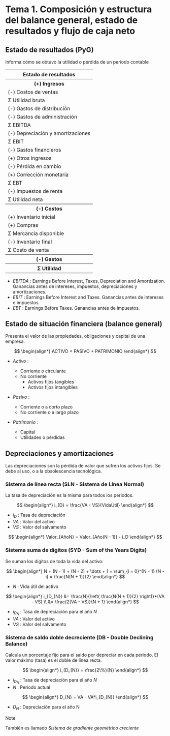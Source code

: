 # Tema 1. Composición y estructura del balance general, estado de resultados y flujo de caja neto


## Estado de resultados (PyG)

Informa cómo se obtuvo la utilidad o pérdida de un periodo contable

<center>
<table>
	<tr>
		<th><center>Estado de resultados</center></th>
	<tr>
	<tr>
		<th><center>(+) Ingresos</center></th>
	</tr>
	<tr>
		<td>(-) Costos de ventas</td>
	</tr>
	<tr>
		<td>Σ Utilidad bruta</td>
	</tr>
	<tr>
		<td>(-) Gastos de distribución</td>
	</tr>
	<tr>
		<td>(-) Gastos de administración</td>
	</tr>
	<tr>
		<td>Σ EBITDA</td>
	</tr>
	<tr>
		<td>(-) Depreciación y amortizaciones</td>
	</tr>
	<tr>
		<td>Σ EBIT</td>
	</tr>
	<tr>
		<td>(-) Gastos financieros</td>
	</tr>
	<tr>
		<td>(+) Otros ingresos</td>
	</tr>
	<tr>
		<td>(-) Pérdida en cambio</td>
	</tr>
	<tr>
		<td>(+) Corrección monetaria</td>
	</tr>
	<tr>
		<td>Σ EBT</td>
	</tr>
	<tr>
		<td>(-) Impuestos de renta</td>
	</tr>
	<tr>
		<td>Σ Utilidad neta</td>
	</tr>
	<tr>
		<th><center>(-) Costos</center></th>
	</tr>
	<tr>
		<td>(+) Inventario inicial</td>
	</tr>
	<tr>
		<td>(+) Compras</td>
	</tr>
	<tr>
		<td>Σ Mercancía disponible</td>
	</tr>
	<tr>
		<td>(-) Inventario final</td>
	</tr>
	<tr>
		<td>Σ Costo de venta</td>
	</tr>
	<tr>
		<th><center>(-) Gastos</center></th>
	</tr>
	<tr>
		<th><center>Σ Utilidad</center></th>
	</tr>
</table>
</center>

- _EBITDA_ : Earnings Before Interest, Taxes, Depreciation and Amortization. Ganancias antes de intereses, impuestos, depreciaciones y amortizaciones.
- _EBIT_ : Earnings Before Interest and Taxes. Ganancias antes de intereses e impuestos.
- _EBT_ : Earnings Before Taxes. Ganancias antes de impuestos.


## Estado de situación financiera (balance general)

Presenta el valor de las propiedades, obligaciones y capital de una empresa.

$$
\begin{align*}
	ACTIVO = PASIVO + PATRIMONIO
\end{align*}
$$

- _Activo_ :
	- Corriente o circulante
	- No corriente
		- Activos fijos tangibles
		- Activos fijos intangibles

- _Pasivo_ : 
	- Corriente o a corto plazo
	- No corriente o a largo plazo

- _Patrimonio_ : 
	- Capital
	- Utilidades o pérdidas


## Depreciaciones y amortizaciones

Las depreciaciones son la pérdida de valor que sufren los activos fijos.
Se debe al uso, o a la obsolescencia tecnológica.

### Sistema de línea recta (SLN - Sistema de Línea Normal)

La tasa de depreciación es la misma para todos los periodos.

$$
\begin{align*}
	i_{D} = \frac{VA - VS}{VidaÚtil}
\end{align*}
$$

- $i_{D}$ : Tasa de depreciación
- $VA$ : Valor del activo
- $VS$ : Valor del salvamento

$$
\begin{align*}
	Valor_{AñoN} = Valor_{Año(N - 1)} - i_D
\end{align*}
$$

### Sistema suma de dígitos (SYD - Sum of the Years Digits)

Se suman los dígitos de toda la vida del activo:

$$
\begin{align*}
	N + (N - 1) + (N - 2) + \dots + 1 = \sum_{i = 0}^{N - 1} (N - i) = \frac{N(N + 1)}{2}
\end{align*}
$$

- $N$ :  Vida útil del activo 

$$
\begin{align*}
	i_{D_{N}} &= \frac{N}{\left( \frac{N(N + 1)}{2} \right)}*(VA - VS) \\
	&= \frac{2(VA - VS)}{N + 1}
\end{align*}
$$

- $i_{D_{N}}$ : Tasa de depreciación para el año $N$
- $VA$ : Valor del activo
- $VS$ : Valor del salvamento


### Sistema de saldo doble decreciente (DB - Double Declining Balance)

Calcula un porcentaje fijo para el saldo por depreciar en cada periodo. El valor máximo (tasa) es el doble de línea recta.

$$
\begin{align*}
	i_{D_{N}} = \frac{2\%}{N}
\end{align*}
$$

- $i_{D_{N}}$ : Tasa de depreciación para el año $N$
- $N$ : Periodo actual

$$
\begin{align*}
	D_{N} = VA - VA*i_{D_{N}}
\end{align*}
$$

- $D_{N}$ :  Depreciación para el año N

>[!Note]
>También es llamado _Sistema de gradiente geométrico creciente_
